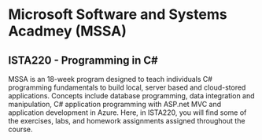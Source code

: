 # Microsoft Software and Systems Acadmey (MSSA)

## ISTA220 - Programming in C#

MSSA is an 18-week program designed to teach individuals C# programming fundamentals to build local, server based and cloud-stored applications. Concepts include database programming, data integration and manipulation, C# application programming with ASP.net MVC and application development in Azure. Here, in ISTA220, you will find some of the exercises, labs, and homework assignments assigned throughout the course.
